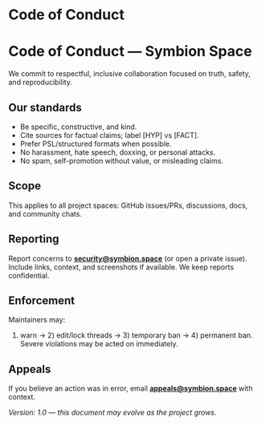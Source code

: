 # Code of Conduct

# Code of Conduct — Symbion Space

We commit to respectful, inclusive collaboration focused on truth, safety, and reproducibility.

## Our standards
- Be specific, constructive, and kind.
- Cite sources for factual claims; label [HYP] vs [FACT].
- Prefer PSL/structured formats when possible.
- No harassment, hate speech, doxxing, or personal attacks.
- No spam, self-promotion without value, or misleading claims.

## Scope
This applies to all project spaces: GitHub issues/PRs, discussions, docs, and community chats.

## Reporting
Report concerns to **security@symbion.space** (or open a private issue).  
Include links, context, and screenshots if available. We keep reports confidential.

## Enforcement
Maintainers may:
1) warn → 2) edit/lock threads → 3) temporary ban → 4) permanent ban.  
Severe violations may be acted on immediately.

## Appeals
If you believe an action was in error, email **appeals@symbion.space** with context.

*Version: 1.0 — this document may evolve as the project grows.*
